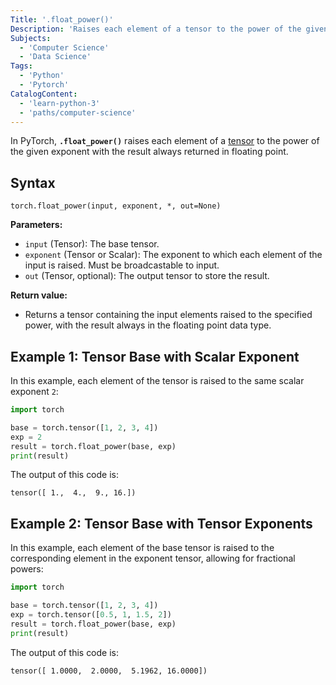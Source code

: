 ```yaml
---
Title: '.float_power()'
Description: 'Raises each element of a tensor to the power of the given exponent with the result always returned in floating point.'
Subjects:
  - 'Computer Science'
  - 'Data Science'
Tags:
  - 'Python'
  - 'Pytorch'
CatalogContent:
  - 'learn-python-3'
  - 'paths/computer-science'
---
```


In PyTorch, **`.float_power()`** raises each element of a [tensor](https://www.codecademy.com/resources/docs/pytorch/tensors) to the power of the given exponent with the result always returned in floating point.

## Syntax

```pseudo
torch.float_power(input, exponent, *, out=None)
```

**Parameters:**

- `input` (Tensor): The base tensor.
- `exponent` (Tensor or Scalar): The exponent to which each element of the input is raised. Must be broadcastable to input.
- `out` (Tensor, optional): The output tensor to store the result.

**Return value:**

- Returns a tensor containing the input elements raised to the specified power, with the result always in the floating point data type.

## Example 1: Tensor Base with Scalar Exponent

In this example, each element of the tensor is raised to the same scalar exponent `2`:

```py
import torch

base = torch.tensor([1, 2, 3, 4])
exp = 2
result = torch.float_power(base, exp)
print(result)
```

The output of this code is:

```shell
tensor([ 1.,  4.,  9., 16.])
```

## Example 2: Tensor Base with Tensor Exponents

In this example, each element of the base tensor is raised to the corresponding element in the exponent tensor, allowing for fractional powers:

```py
import torch

base = torch.tensor([1, 2, 3, 4])
exp = torch.tensor([0.5, 1, 1.5, 2])
result = torch.float_power(base, exp)
print(result)
```

The output of this code is:

```shell
tensor([ 1.0000,  2.0000,  5.1962, 16.0000])
```
